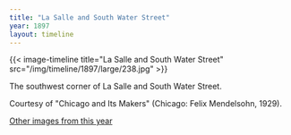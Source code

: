 ```yaml
---
title: "La Salle and South Water Street"
year: 1897
layout: timeline
---
```


{{< image-timeline title="La Salle and South Water Street" src="/img/timeline/1897/large/238.jpg" >}}


The southwest corner of La Salle and South Water Street. 

Courtesy of "Chicago and Its Makers" (Chicago: Felix Mendelsohn, 1929).  

[Other images from this year](/historical/timeline/1897)